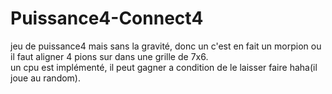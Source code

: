 # Puissance4-Connect4
jeu de puissance4 mais sans la gravité, donc un c'est en fait un morpion ou il faut aligner 4 pions sur dans une grille de 7x6. <br/>
un cpu est implémenté, il peut gagner a condition de le laisser faire haha(il joue au random).
